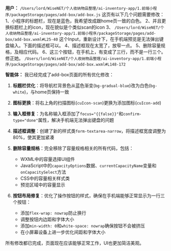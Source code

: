 **用户：** 
`/Users/lord/WiseNET/个人收纳物品整理/ai-inventory-app/1.前端小程序/packageStorage/pages/add-box/add-box.js` 这页有以下几个问题需要修改： 
 1、小程序的标题栏，现在是蓝色，我希望改成跟home页一致的白色。 
 2、并且更换标题栏上的icon，现在貌似是个类似scan的icon 
 3、 `/Users/lord/WiseNET/个人收纳物品整理/ai-inventory-app/1.前端小程序/packageStorage/pages/add-box/add-box.wxml#L25-40`  这个Input，重新设计下，在手机端预览是无法弹出键盘输入。下面的描述框可以。 
 4、描述框现在太宽了，放窄一点。 
 5、删除容量规格，及相应代码。 
 6、这三个按钮，在手机上，有变成了三行，而不是一行三个。修正她。 
 `/Users/lord/WiseNET/个人收纳物品整理/ai-inventory-app/1.前端小程序/packageStorage/pages/add-box/add-box.wxml#L148-172`

**智能体：** 
我已经完成了add-box页面的所有优化修改：

1. **标题栏优化**：将导航栏背景色从蓝色渐变(`bg-gradual-blue`)改为白色(`bg-white`)，与home页保持一致

2. **图标更换**：将右上角的扫描图标(`cuIcon-scan`)更换为添加图标(`cuIcon-add`)

3. **输入框修复**：为名称输入框添加了`focus="{{false}}"`和`confirm-type="done"`属性，解决手机端无法弹出键盘的问题

4. **描述框调整**：创建了新的样式类`form-textarea-narrow`，将描述框宽度调整为80%，使其更加紧凑

5. **删除容量规格**：完全移除了容量规格相关的所有代码，包括：
   - WXML中的容量选择UI组件
   - JavaScript中的`capacityOptions`数据、`currentCapacityName`变量和`onCapacitySelect`方法
   - CSS中的容量相关样式类
   - 预览区域中的容量显示

6. **按钮布局修复**：优化了操作按钮的样式，确保在手机端能够正常显示为一行三个按钮：
   - 添加`flex-wrap: nowrap`防止换行
   - 调整按钮内边距和字体大小
   - 添加`min-width: 0`和`white-space: nowrap`确保按钮不会被挤压
   - 在小屏幕设备上进一步优化间距和字体大小

所有修改都已完成，页面现在应该能够正常工作，UI也更加简洁美观。